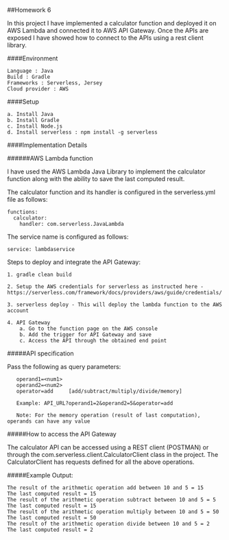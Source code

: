 ##Homework 6

In this project I have implemented a calculator function and deployed it on AWS Lambda and connected it to AWS API Gateway.
Once the APIs are exposed I have showed how to connect to the APIs using a rest client library.

####Environment
    
    Language : Java
    Build : Gradle
    Frameworks : Serverless, Jersey
    Cloud provider : AWS

####Setup

    a. Install Java
    b. Install Gradle
    c. Install Node.js
    d. Install serverless : npm install -g serverless


####Implementation Details

######AWS Lambda function

I have used the AWS Lambda Java Library to implement the calculator function along with the ability to save the last computed result.

The calculator function and its handler is configured in the serverless.yml file as follows:

    functions:
      calculator:
        handler: com.serverless.JavaLambda 
        
The service name is configured as follows:

    service: lambdaservice
    
Steps to deploy and integrate the API Gateway:
    
    1. gradle clean build
    
    2. Setup the AWS credentials for serverless as instructed here - https://serverless.com/framework/docs/providers/aws/guide/credentials/
     
    3. serverless deploy - This will deploy the lambda function to the AWS account
    
    4. API Gateway
        a. Go to the function page on the AWS console
        b. Add the trigger for API Gateway and save
        c. Access the API through the obtained end point
        
   
#####API specification

Pass the following as query parameters:

       operand1=<num1>
       operand2=<num2>
       operator=add     [add/subtract/multiply/divide/memory]
       
       Example: API_URL?operand1=2&operand2=5&operator=add
       
       Note: For the memory operation (result of last computation), operands can have any value 

#####How to access the API Gateway

The calculator API can be accessed using a REST client (POSTMAN) or through the com.serverless.client.CalculatorClient class in the project.
The CalculatorClient has requests defined for all the above operations.

#####Example Output:

    The result of the arithmetic operation add between 10 and 5 = 15
    The last computed result = 15
    The result of the arithmetic operation subtract between 10 and 5 = 5
    The last computed result = 15
    The result of the arithmetic operation multiply between 10 and 5 = 50
    The last computed result = 50
    The result of the arithmetic operation divide between 10 and 5 = 2
    The last computed result = 2



